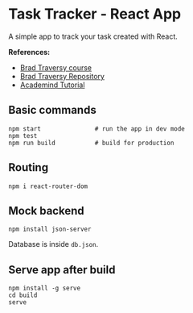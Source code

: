 # Task Tracker - React App
A simple app to track your task created with React. 

**References:**
* [Brad Traversy course](https://www.youtube.com/watch?v=w7ejDZ8SWv8)
* [Brad Traversy  Repository](https://github.com/bradtraversy/react-crash-2021/blob/master/src/reportWebVitals.js)
* [Academind Tutorial](https://www.youtube.com/watch?v=Dorf8i6lCuk)

## Basic commands
```
npm start               # run the app in dev mode
npm test
npm run build           # build for production
```

## Routing
```
npm i react-router-dom
```
## Mock backend
```
npm install json-server
```

Database is inside `db.json`.

## Serve app after build
```
npm install -g serve
cd build
serve
```